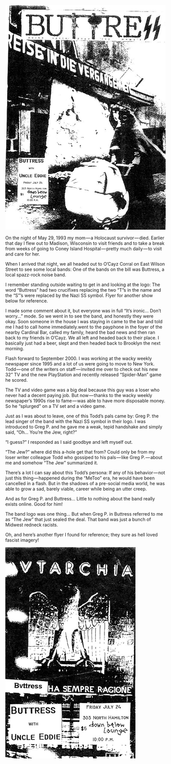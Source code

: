 <!-----
title: The Nazi Fronted Band I Saw the Day My Mom Died
description: 'Yes, this happened in 1993 in Madison, WI.'
date: '2021-02-01T06:37:55.317Z'
slug: 89f44b83c758
----->

![](../img/The-Nazi-Fronted-Band-I-Saw-the-Day-My-Mom-Died-01.jpg)
<!--A flyer for a Buttress show at the “Down Below Lounge” on July 7, 1992 in Madison, WI.-->

On the night of May 29, 1993 my mom — a Holocaust survivor — died. Earlier that day I flew out to Madison, Wisconsin to visit friends and to take a break from weeks of going to Coney Island Hospital — pretty much daily — to visit and care for her.

When I arrived that night, we all headed out to O’Cayz Corral on East Wilson Street to see some local bands: One of the bands on the bill was Buttress, a local spazz-rock noise band.

I remember standing outside waiting to get in and looking at the logo: The word “Buttress” had two crucifixes replacing the two “T”s in the name and the “S”’s were replaced by the Nazi SS symbol. Flyer for another show below for reference.

I made some comment about it, but everyone was in full “It’s ironic… Don’t worry…” mode. So we went in to see the band, and honestly they were okay. Soon someone in the house I was staying in came to the bar and told me I had to call home immediately.went to the payphone in the foyer of the nearby Cardinal Bar, called my family, heard the bad news and then ran back to my friends in O’Cayz. We all left and headed back to their place. I basically just had a beer, slept and then headed back to Brooklyn the next morning.

Flash forward to September 2000. I was working at the wacky weekly newspaper since 1995 and a lot of us were going to move to New York. Todd — one of the writers on staff — invited me over to check out his new 32” TV and the new PlayStation and recently released “Spider-Man” game he scored.

The TV and video game was a big deal because this guy was a loser who never had a decent paying job. But now — thanks to the wacky weekly newspaper’s 1990s rise to fame — was able to have more disposable money. So he “splurged” on a TV set and a video game.

Just as I was about to leave, one of this Todd’s pals came by: Greg P. the lead singer of the band with the Nazi SS symbol in their logo. I was introduced to Greg P. and he gave me a weak, tepid handshake and simply said, “Oh… You’re the Jew, right?”

“I guess?” I responded as I said goodbye and left myself out.

“The Jew?” where did this a-hole get that from? Could only be from my loser writer colleague Todd who gossiped to his pals — like Greg P. — about me and somehow “The Jew” summarized it.

There’s a lot I can say about this Todd’s persona: If any of his behavior — not just this thing — happened during the “MeToo” era, he would have been cancelled in a flash. But in the shadows of a pre-social media world, he was able to grow a sad, barely viable, career while being an utter creep.

And as for Greg P. and Buttress… Little to nothing about the band really exists online. Good for him!

The band logo was one thing… But when Greg P. in Buttress referred to me as “The Jew” that just sealed the deal. That band was just a bunch of Midwest redneck racists.

Oh, and here’s another flyer I found for reference; they sure as hell loved fascist imagery!

![](../img/The-Nazi-Fronted-Band-I-Saw-the-Day-My-Mom-Died-02.jpg)
<!--A flyer for a Buttress show at the “Down Below Lounge” on July 7, 1992 in Madison, WI.-->
